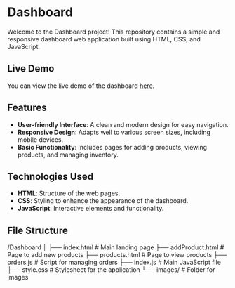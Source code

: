 # Dashboard

Welcome to the Dashboard project! This repository contains a simple and responsive dashboard web application built using HTML, CSS, and JavaScript.

## Live Demo

You can view the live demo of the dashboard [here](https://rahmayahiaa.github.io/Dashboard/).

## Features

- **User-friendly Interface**: A clean and modern design for easy navigation.
- **Responsive Design**: Adapts well to various screen sizes, including mobile devices.
- **Basic Functionality**: Includes pages for adding products, viewing products, and managing inventory.

## Technologies Used

- **HTML**: Structure of the web pages.
- **CSS**: Styling to enhance the appearance of the dashboard.
- **JavaScript**: Interactive elements and functionality.

## File Structure

/Dashboard
│
├── index.html # Main landing page
├── addProduct.html # Page to add new products
├── products.html # Page to view products
├── orders.js # Script for managing orders
├── index.js # Main JavaScript file
├── style.css # Stylesheet for the application
└── images/ # Folder for images



